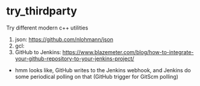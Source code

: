 # try_thirdparty
Try different modern c++ utilities

1. json: https://github.com/nlohmann/json
2. gcl: 
3. GitHub to Jenkins: https://www.blazemeter.com/blog/how-to-integrate-your-github-repository-to-your-jenkins-project/
- hmm looks like, GitHub writes to the Jenkins webhook, and Jenkins do some periodical polling on that (GitHub trigger for GitScm polling) 
